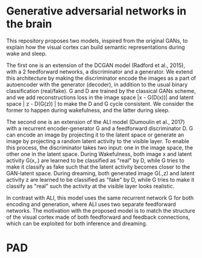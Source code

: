 # Generative adversarial networks in the brain


This repository proposes two models, inspired from the original GANs, to explain how the visual cortex can build semantic representations during wake and sleep. 

The first one is an extension of the DCGAN model (Radford et al., 2015), with a 2 feedforward networks, a discriminator and a generator. We extend this architecture by making the discriminator encode the images as a part of autoencoder with the generator (decoder), in addition to the usual binary classification (real/fake). G and D are trained by the classical GANs scheme, and we add reconstructions loss in the image space |x - G(D(x))| and latent space | z - D(G(z)) \| to make the D and G cycle consistent. We consider the former to happen during wakefulness, and the latter during sleep. 

The second one is an extension of the ALI model (Dumoulin et al., 2017) with a recurrent encoder-generator G and a feedforward discriminator D. G can encode an image by projecting it to the latent space or generate an image by projecting a random latent activity to the visible layer. To enable this process, the discriminator takes two input: one in the image space, the other one in the latent space. During Wakefulness, both image x and latent activity G(x,.) are learned to be classified as "real" by D, while G tries to make it classify as fake such that the latent activity becomes closer to the GAN-latent space. During dreaming,  both generated image G(.,z) and latent activity z are learned to be classified as "fake" by D, while G tries to make it classify as "real" such the activity at the visible layer looks realistic. 

In contrast with ALI, this model uses the same recurrent network G for both encoding and generation, where ALI uses two separate feedforward networks. The motivation with the proposed model is to match the structure of the visual cortex made of both feedforward and feedback connections, which can be exploited for both inference and dreaming. 
# PAD
